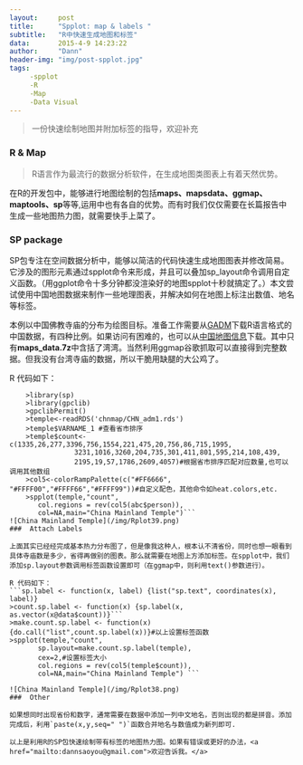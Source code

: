 ```yaml
---
layout:     post
title:      "Spplot: map & labels "
subtitle:   "R中快速生成地图和标签"
data:       2015-4-9 14:23:22
author:     "Dann"
header-img: "img/post-spplot.jpg"
tags:
     -spplot
     -R
     -Map
     -Data Visual
---
```



> 一份快速绘制地图并附加标签的指导，欢迎补充

###  R & Map   

>R语言作为最流行的数据分析软件，在生成地图类图表上有着天然优势。

在R的开发包中，能够进行地图绘制的包括**maps、mapsdata、ggmap、maptools、sp**等等,运用中也有各自的优势。而有时我们仅仅需要在长篇报告中生成一些地图热力图，就需要快手上菜了。

###  SP package
SP包专注在空间数据分析中，能够以简洁的代码快速生成地图图表并修改简易。它涉及的图形元素通过spplot命令来形成，并且可以叠加sp_layout命令调用自定义函数。（用ggplot命令十多分钟都没渲染好的地图spplot十秒就搞定了。）本文尝试使用中国地图数据来制作一些地理图表，并解决如何在地图上标注出数值、地名等标签。

本例以中国佛教寺庙的分布为绘图目标。准备工作需要从<a href="http://gadm.org/">GADM</a>下载R语言格式的中国数据，有四种比例。如果访问有困难的，也可以从<a href="http://pan.baidu.com/s/1eROX0zS">中国地图信息</a>下载。其中只有**maps_data.7z**中含括了湾湾。当然利用ggmap谷歌抓取可以直接得到完整数据。但我没有台湾寺庙的数据，所以干脆用缺腿的大公鸡了。

R 代码如下：
``` >library(maptools)
    >library(sp)
    >library(gpclib) 
    >gpclibPermit() 
    >temple<-readRDS('chnmap/CHN_adm1.rds')
    >temple$VARNAME_1 #查看省市排序
    >temple$count<-c(1335,26,277,3396,756,1554,221,475,20,756,86,715,1995,
                3231,1016,3260,204,735,301,411,801,595,214,108,439,
                2195,19,57,1786,2609,4057)#根据省市排序匹配对应数量,也可以调用其他数组
    >col5<-colorRampPalette(c("#FF6666",  "#FFFF00","#FFFF66","#FFFF99"))#自定义配色，其他命令如heat.colors,etc.
    >spplot(temple,"count",
       col.regions = rev(col5(abc$person)),
       col=NA,main="China Mainland Temple")```
![China Mainland Temple](/img/Rplot39.png)
###  Attach Labels

上面其实已经经完成基本热力分布图了，但是像我这种人，根本认不清省份，同时也想一眼看到具体寺庙数是多少，省得再做别的图表。那么就需要在地图上方添加标签。在spplot中，我们添加sp.layout参数调用标签函数设置即可（在ggmap中，则利用text()参数进行）。

R 代码如下：
```sp.label <- function(x, label) {list("sp.text", coordinates(x), label)}
>count.sp.label <- function(x) {sp.label(x, as.vector(x@data$count))}```
>make.count.sp.label <- function(x) {do.call("list",count.sp.label(x))}#以上设置标签函数
>spplot(temple,"count",
       sp.layout=make.count.sp.label(temple),
       cex=2,#设置标签大小
       col.regions = rev(col5(temple$count)),
       col=NA,main="China Mainland Temple") ```

![China Mainland Temple](/img/Rplot38.png)
###  Other

如果想同时出现省份和数字，通常需要在数据中添加一列中文地名，否则出现的都是拼音。添加完成后，利用`paste(x,y,seq=" ")`函数合并地名与数值成为新列即可.

以上是利用R的SP包快速绘制带有标签的地图热力图。如果有错误或更好的办法，<a href="mailto:dannsaoyou@gmail.com">欢迎告诉我。</a>






